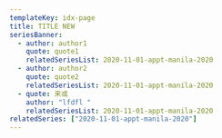 ```yaml
---
templateKey: idx-page
title: TITLE NEW
seriesBanner:
  - author: author1
    quote: quote1
    relatedSeriesList: 2020-11-01-appt-manila-2020
  - author: author2
    quote: quote2
    relatedSeriesList: 2020-11-01-appt-manila-2020
  - quote: 来或
    author: "lfdfl "
    relatedSeriesList: 2020-11-01-appt-manila-2020
relatedSeries: ["2020-11-01-appt-manila-2020"]
---
```

